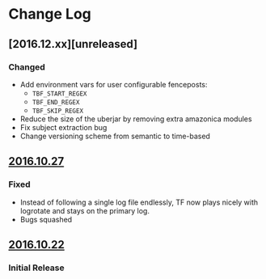 # Change Log

## [2016.12.xx][unreleased]
### Changed
- Add environment vars for user configurable fenceposts:
  - `TBF_START_REGEX`
  - `TBF_END_REGEX`
  - `TBF_SKIP_REGEX`
- Reduce the size of the uberjar by removing extra amazonica modules
- Fix subject extraction bug
- Change versioning scheme from semantic to time-based

## [2016.10.27](https://github.com/bryan-lott/TracebackFilter/releases/tag/v2016.10.27)
### Fixed
- Instead of following a single log file endlessly, TF now plays nicely with logrotate and stays on the primary log.
- Bugs squashed

## [2016.10.22](https://github.com/bryan-lott/TracebackFilter/releases/tag/v2016.10.22)
### Initial Release
